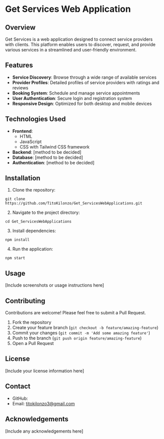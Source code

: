 # Get Services Web Application

## Overview
Get Services is a web application designed to connect service providers with clients. This platform enables users to discover, request, and provide various services in a streamlined and user-friendly environment.

## Features
- **Service Discovery**: Browse through a wide range of available services
- **Provider Profiles**: Detailed profiles of service providers with ratings and reviews
- **Booking System**: Schedule and manage service appointments
- **User Authentication**: Secure login and registration system
- **Responsive Design**: Optimized for both desktop and mobile devices

## Technologies Used
- **Frontend**: 
  - HTML
  - JavaScript
  - CSS with Tailwind CSS framework
- **Backend**: [method to be decided]
- **Database**: [method to be decided]
- **Authentication**: [method to be decided]

## Installation

1. Clone the repository:
```
git clone https://github.com/TitoKilonzo/Get_ServicesWebApplications.git
```

2. Navigate to the project directory:
```
cd Get_ServicesWebApplications
```

3. Install dependencies:
```
npm install
```

4. Run the application:
```
npm start
```

## Usage
[Include screenshots or usage instructions here]

## Contributing
Contributions are welcome! Please feel free to submit a Pull Request.

1. Fork the repository
2. Create your feature branch (`git checkout -b feature/amazing-feature`)
3. Commit your changes (`git commit -m 'Add some amazing feature'`)
4. Push to the branch (`git push origin feature/amazing-feature`)
5. Open a Pull Request

## License
[Include your license information here]

## Contact
- GitHub:
- Email: titokilonzo3@gmail.com

## Acknowledgements
[Include any acknowledgements here]
